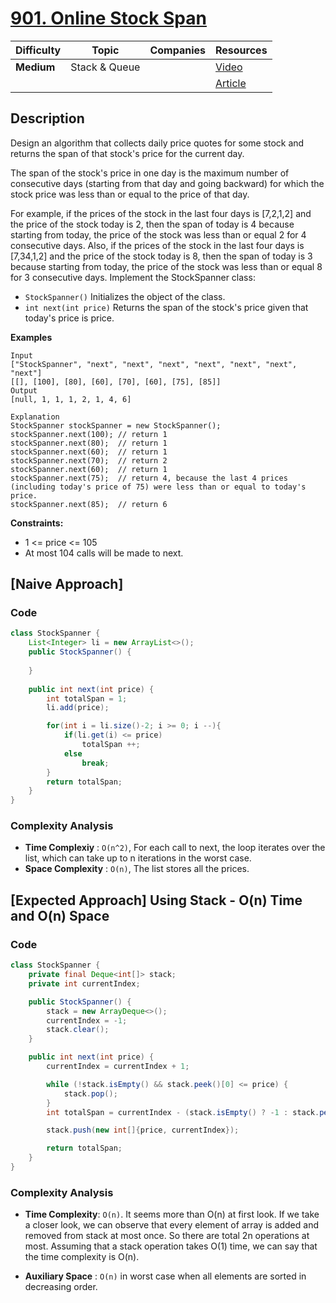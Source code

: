 # [901. Online Stock Span](https://leetcode.com/problems/online-stock-span/description/)

| Difficulty | Topic         | Companies | Resources   |
| ---------- | ------------- | --------- | ----------- |
| **Medium** | Stack & Queue |           | [Video](https://youtu.be/eay-zoSRkVc?si=O5Yv3-ZKXG46rm1e)   |
|            |               |           | [Article](https://www.geeksforgeeks.org/the-stock-span-problem/) |

## Description
Design an algorithm that collects daily price quotes for some stock and returns the span of that stock's price for the current day.

The span of the stock's price in one day is the maximum number of consecutive days (starting from that day and going backward) for which the stock price was less than or equal to the price of that day.

For example, if the prices of the stock in the last four days is [7,2,1,2] and the price of the stock today is 2, then the span of today is 4 because starting from today, the price of the stock was less than or equal 2 for 4 consecutive days.
Also, if the prices of the stock in the last four days is [7,34,1,2] and the price of the stock today is 8, then the span of today is 3 because starting from today, the price of the stock was less than or equal 8 for 3 consecutive days.
Implement the StockSpanner class:

* `StockSpanner()` Initializes the object of the class.
* `int next(int price)` Returns the span of the stock's price given that today's price is price.

**Examples**

```
Input
["StockSpanner", "next", "next", "next", "next", "next", "next", "next"]
[[], [100], [80], [60], [70], [60], [75], [85]]
Output
[null, 1, 1, 1, 2, 1, 4, 6]

Explanation
StockSpanner stockSpanner = new StockSpanner();
stockSpanner.next(100); // return 1
stockSpanner.next(80);  // return 1
stockSpanner.next(60);  // return 1
stockSpanner.next(70);  // return 2
stockSpanner.next(60);  // return 1
stockSpanner.next(75);  // return 4, because the last 4 prices (including today's price of 75) were less than or equal to today's price.
stockSpanner.next(85);  // return 6
```

**Constraints:**

- 1 <= price <= 105
- At most 104 calls will be made to next.


## [Naive Approach]

### Code
```java
class StockSpanner {
    List<Integer> li = new ArrayList<>();
    public StockSpanner() {
        
    }
    
    public int next(int price) {
        int totalSpan = 1;
        li.add(price);

        for(int i = li.size()-2; i >= 0; i --){
            if(li.get(i) <= price)
                totalSpan ++;
            else 
                break;
        }
        return totalSpan;
    }
}
```

### Complexity Analysis

- **Time Complexiy** : `O(n^2)`, For each call to next, the loop iterates over the list, which can take up to n iterations in the worst case.
- **Space Complexity** : `O(n)`, The list stores all the prices.



## [Expected Approach] Using Stack - O(n) Time and O(n) Space


### Code
```java
class StockSpanner {
    private final Deque<int[]> stack;
    private int currentIndex;

    public StockSpanner() {
        stack = new ArrayDeque<>();
        currentIndex = -1;
        stack.clear();
    }

    public int next(int price) {
        currentIndex = currentIndex + 1;

        while (!stack.isEmpty() && stack.peek()[0] <= price) {
            stack.pop();
        }
        int totalSpan = currentIndex - (stack.isEmpty() ? -1 : stack.peek()[1]);

        stack.push(new int[]{price, currentIndex});

        return totalSpan;
    }
}
```

### Complexity Analysis

- **Time Complexity**: `O(n)`. It seems more than O(n) at first look. If we take a closer look, we can observe that every element of array is added and removed from stack at most once. So there are total 2n operations at most. Assuming that a stack operation takes O(1) time, we can say that the time complexity is O(n).

- **Auxiliary Space** : `O(n)` in worst case when all elements are sorted in decreasing order.